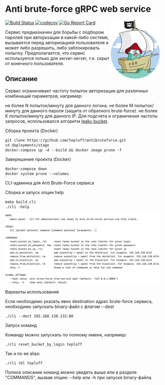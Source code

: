 # Anti brute-force gRPC web service

<img align="right" width="160" src="static/img/gopher.png">

[![Build Status](https://travis-ci.com/teploff/antibruteforce.svg?branch=master)](https://travis-ci.com/github/teploff/antibruteforce)
[![codecov](https://codecov.io/gh/teploff/antibruteforce/branch/master/graph/badge.svg)](https://codecov.io/gh/teploff/antibruteforce)
[![Go Report Card](https://goreportcard.com/badge/github.com/teploff/antibruteforce)](https://goreportcard.com/report/github.com/teploff/antibruteforce)

Сервис предназначен для борьбы с подбором паролей при авторизации в какой-либо системе, вызывается перед авторизацией пользователя и может либо разрешить, либо заблокировать попытку.
Предполагается, что сервис используется только для server-server, т.е. скрыт от конечного пользователя.

## Описание

Сервис ограничивает частоту попыток авторизации для различных комбинаций параметров, например:

не более N попыток/минуту для данного логина.
не более M попыток/минуту для данного пароля (защита от обратного brute-force).
не более K попыток/минуту для данного IP.
Для подсчета и ограничения частоты запросов, использовался алгоритм [leaky bucket](https://en.wikipedia.org/wiki/Rate_limiting).

Сборка проекта (Docker)
```
git clone https://github.com/teploff/antibruteforce.git
cd deployments/stage
docker-compose up -d --build && docker image prune -f 
```

Заверешение проекта (Docker)
```
docker-compose down
docker system prune --volumes
```

CLI-админка для Anti Brute-Force сервиса

Сборка и запуск опции help
```shell script
make build_cli
./cli -help
```

<kbd>
    <p align="center">
      <img src="static/img/cli_help.png">
    </p>
</kbd>

Варианты использования

Если необходимо указать явно destination адрес brute-force сервиса, необходимо запускать binary-файл с флагом --dest
```shell script
./cli --dest 192.168.130.132:80
```

Запуск команд

Команду можно запускать по полному имени, например:
```shell script
./cli reset_bucket_by_login teploff
```
Так и по ее alias:
```shell script
./cli rbl teploff
```

Полное описание команд можно увидеть выше или в разделе "COMMANDS", вызвав опцию --help или -h при запуске binary-файла.

